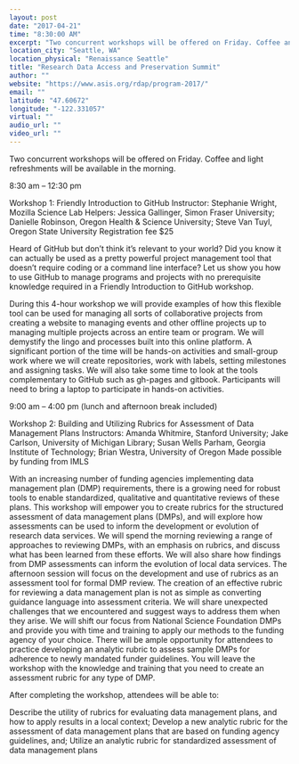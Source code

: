 ```yaml
---
layout: post
date: "2017-04-21"
time: "8:30:00 AM"
excerpt: "Two concurrent workshops will be offered on Friday. Coffee and light refreshments will be available in the morning..."
location_city: "Seattle, WA"
location_physical: "Renaissance Seattle"
title: "Research Data Access and Preservation Summit"
author: ""
website: "https://www.asis.org/rdap/program-2017/"
email: ""
latitude: "47.60672"
longitude: "-122.331057"
virtual: ""
audio_url: ""
video_url: ""
---
```


Two concurrent workshops will be offered on Friday. Coffee and light refreshments will be available in the morning.

8:30 am – 12:30 pm

Workshop 1: Friendly Introduction to GitHub
Instructor: Stephanie Wright, Mozilla Science Lab
Helpers: Jessica Gallinger, Simon Fraser University; Danielle Robinson, Oregon Health & Science University; Steve Van Tuyl, Oregon State University
Registration fee $25

Heard of GitHub but don’t think it’s relevant to your world? Did you know it can actually be used as a pretty powerful project management tool that doesn’t require coding or a command line interface? Let us show you how to use GitHub to manage programs and projects with no prerequisite knowledge required in a Friendly Introduction to GitHub workshop.

During this 4-hour workshop we will provide examples of how this flexible tool can be used for managing all sorts of collaborative projects from creating a website to managing events and other offline projects up to managing multiple projects across an entire team or program. We will demystify the lingo and processes built into this online platform. A significant portion of the time will be hands-on activities and small-group work where we will create repositories, work with labels, setting milestones and assigning tasks. We will also take some time to look at the tools complementary to GitHub such as gh-pages and gitbook. Participants will need to bring a laptop to participate in hands-on activities.

9:00 am – 4:00 pm (lunch and afternoon break included)

Workshop 2: Building and Utilizing Rubrics for Assessment of Data Management Plans
Instructors: Amanda Whitmire, Stanford University; Jake Carlson, University of Michigan Library; Susan Wells Parham, Georgia Institute of Technology; Brian Westra, University of Oregon
Made possible by funding from IMLS

With an increasing number of funding agencies implementing data management plan (DMP) requirements, there is a growing need for robust tools to enable standardized, qualitative and quantitative reviews of these plans. This workshop will empower you to create rubrics for the structured assessment of data management plans (DMPs), and will explore how assessments can be used to inform the development or evolution of research data services. We will spend the morning reviewing a range of approaches to reviewing DMPs, with an emphasis on rubrics, and discuss what has been learned from these efforts. We will also share how findings from DMP assessments can inform the evolution of local data services. The afternoon session will focus on the development and use of rubrics as an assessment tool for formal DMP review. The creation of an effective rubric for reviewing a data management plan is not as simple as converting guidance language into assessment criteria. We will share unexpected challenges that we encountered and suggest ways to address them when they arise. We will shift our focus from National Science Foundation DMPs and provide you with time and training to apply our methods to the funding agency of your choice. There will be ample opportunity for attendees to practice developing an analytic rubric to assess sample DMPs for adherence to newly mandated funder guidelines. You will leave the workshop with the knowledge and training that you need to create an assessment rubric for any type of DMP.

After completing the workshop, attendees will be able to:

Describe the utility of rubrics for evaluating data management plans, and how to apply results in a local context;
Develop a new analytic rubric for the assessment of data management plans that are based on funding agency guidelines, and;
Utilize an analytic rubric for standardized assessment of data management plans
